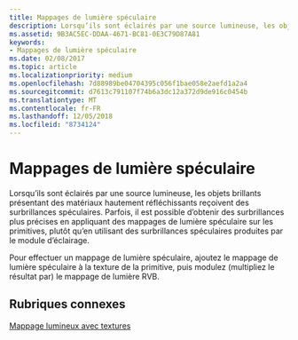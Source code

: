 ```yaml
---
title: Mappages de lumière spéculaire
description: Lorsqu’ils sont éclairés par une source lumineuse, les objets brillants présentant des matériaux hautement réfléchissants reçoivent des surbrillances spéculaires.
ms.assetid: 9B3AC5EC-DDAA-4671-BC81-0E3C79D87A81
keywords:
- Mappages de lumière spéculaire
ms.date: 02/08/2017
ms.topic: article
ms.localizationpriority: medium
ms.openlocfilehash: 7d88989be04704395c056f1bae058e2aefd1a2a4
ms.sourcegitcommit: d7613c791107f74b6a3dc12a372d9de916c0454b
ms.translationtype: MT
ms.contentlocale: fr-FR
ms.lasthandoff: 12/05/2018
ms.locfileid: "8734124"
---
```

# <a name="specular-light-maps"></a>Mappages de lumière spéculaire


Lorsqu’ils sont éclairés par une source lumineuse, les objets brillants présentant des matériaux hautement réfléchissants reçoivent des surbrillances spéculaires. Parfois, il est possible d’obtenir des surbrillances plus précises en appliquant des mappages de lumière spéculaire sur les primitives, plutôt qu’en utilisant des surbrillances spéculaires produites par le module d’éclairage.

Pour effectuer un mappage de lumière spéculaire, ajoutez le mappage de lumière spéculaire à la texture de la primitive, puis modulez (multipliez le résultat par) le mappage de lumière RVB.

## <a name="span-idrelated-topicsspanrelated-topics"></a><span id="related-topics"></span>Rubriques connexes


[Mappage lumineux avec textures](light-mapping-with-textures.md)

 

 




